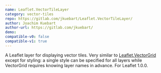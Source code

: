 ```yaml
---
name: Leaflet.VectorTileLayer
category: vector-tiles
repo: https://gitlab.com/jkuebart/Leaflet.VectorTileLayer/
author: Joachim Kuebart
author-url: https://gitlab.com/jkuebart/
demo: 
compatible-v0: false
compatible-v1: true
---
```


A Leaflet layer for displaying vector tiles. Very similar to <a href="https://github.com/IvanSanchez/Leaflet.VectorGrid">Leaflet.VectorGrid</a> except for styling: a single style can be specified for all layers while VectorGrid requires knowing layer names in advance. For Leaflet 1.0.0.
